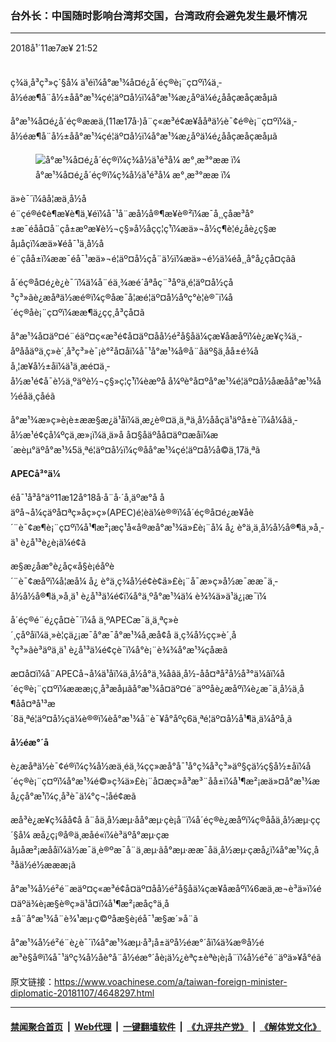 ### 台外长：中国随时影响台湾邦交国，台湾政府会避免发生最坏情况 
------------------------

<div class="published">
 <span class="date" title="ä¸­å½æ¶é´">
  <time datetime="2018-11-07T21:52:43+08:00">
   2018å¹´11æ7æ¥ 21:52
  </time>
 </span>
</div>
<br/>
<div class="wsw">
 <p paraeid="{05be5cc0-46e1-4bdd-a368-f140052b49f2}{7}" paraid="1709997740">
  ç¾ä¸­å³ç³»ç´§å¼ ä¹éï¼å°æ¹¾å¤é¿å´éç®è¡¨ç¤ºï¼ä¸­å½éæ¶å¨å½±åå°æ¹¾çé¦äº¤å½ï¼å°æ¹¾æ¿åºä¼é¿ååçæåçæåµã
 </p>
 <div class="wsw__embed">
 </div>
 <p paraeid="{05be5cc0-46e1-4bdd-a368-f140052b49f2}{7}" paraid="1709997740">
  å°æ¹¾å¤é¿å´éç®ææä¸(11æ17å·)å¨ç«æ³é¢æ¥ååªä½è¯¢é®è¡¨ç¤ºï¼ä¸­å½éæ¶å¨å½±åå°æ¹¾çé¦äº¤å½ï¼å°æ¹¾æ¿åºä¼é¿ååçæåçæåµã
 </p>
 <div class="wsw__embed">
  <figure class="media-image js-media-expand">
   <div class="img-wrap">
    <div class="thumb">
     <img alt="å°æ¹¾å¤é¿å´éç®ï¼ç¾å½ä¹é³å¼ æ°¸æ³°ææ ï¼" src="https://gdb.voanews.com/ABA17561-0EBC-4D8F-AD27-7736D9AE779C_w250_r0_s.jpg"/>
    </div>
    <span class="ico ico-fullscreen ico--media-expand ico--rounded">
    </span>
   </div>
   <figcaption>
    <span class="caption">
     å°æ¹¾å¤é¿å´éç®ï¼ç¾å½ä¹é³å¼ æ°¸æ³°ææ ï¼
    </span>
   </figcaption>
  </figure>
 </div>
 <p paraeid="{05be5cc0-46e1-4bdd-a368-f140052b49f2}{17}" paraid="1549055435">
 </p>
 <p paraeid="{05be5cc0-46e1-4bdd-a368-f140052b49f2}{41}" paraid="1720992650">
  ä»è¯´ï¼âå¦æä¸­å½åé¨çé®é¢è¶æ¥è¶ä¸¥éï¼å¯¹å¨æå½å®¶æ¥è®²ï¼æ¯å¸¸çåæ³å°±æ¯éåå¤å¨çå±æºæ¥è½¬ç§»å½åçç¦ç¹ï¼æä»¬å½ç¶è¦é¿åè¿ç§æåµåçï¼æä»¥éå¯¹ä¸­å½åé¨çåå±ï¼ææ¯éå¯¹æä»¬é¦äº¤å½çå¨ä½ï¼æä»¬é½ä¼éå¸¸å°å¿çå¤çãâ
 </p>
 <p paraeid="{05be5cc0-46e1-4bdd-a368-f140052b49f2}{55}" paraid="714284174">
  å´éç®å¤é¿è¿è¯´ï¼ä¼å¨éä¸¾æé´åªåç¨³åºä¸é¦äº¤å½çå³ç³»ãè¿æåªä½æé®ï¼ç®åæ¯å¦æé¦äº¤å½åºç°è­¦è®¯ï¼å´éç®åè¡¨ç¤ºï¼ææ¶ä¿çç¸å³ç­å¤ã
 </p>
 <p paraeid="{05be5cc0-46e1-4bdd-a368-f140052b49f2}{79}" paraid="621503213">
  å°æ¹¾å¤äº¤é¨éäº¤ç«æ³é¢å¤äº¤åå½é²å§åä¼çæ¥åæåºï¼è¿æ¥ç¾ä¸­åºååäºä¸ç»è´¸å³ç³»è¯¡è°²å¤åï¼å¯¹å°æ¹¾å®å¨åäº§ä¸åå±é¾åå¸¦æ¥å½±åï¼ä¹ä¸æé¤ä¸­å½æ¹é¢å¯è½ä¸ºäºè½¬ç§»ç¦ç¹ï¼èæºå å¼ºè°å¤ºå°æ¹¾é¦äº¤å½åæåå°æ¹¾å½éåä¸çåéã
 </p>
 <p paraeid="{05be5cc0-46e1-4bdd-a368-f140052b49f2}{89}" paraid="1844021594">
  å°æ¹¾æ»ç»è¡è±ææ§æ¿ä¹åï¼ä¸æ¿è®¤ä¸ä¸ªä¸­å½ååçä¹äºå±è¯ï¼å¼åä¸­å½æ¹é¢çå¼ºçä¸æ»¡ï¼ä¸ä»å å¤§åäºåå¤äº¤æåï¼æ´æèµ°äºå°æ¹¾5ä¸ªé¦äº¤å½ï¼ç®åå°æ¹¾çé¦äº¤å½å©ä¸17ä¸ªã
 </p>
 <p paraeid="{05be5cc0-46e1-4bdd-a368-f140052b49f2}{107}" paraid="1926478619">
  <strong>
   APECå³°ä¼
  </strong>
 </p>
 <p paraeid="{05be5cc0-46e1-4bdd-a368-f140052b49f2}{119}" paraid="2115716862">
  éå¯¹å³å°äº11æ12å°18å·å¨å·´å¸äºæ°å åäºå¬å¼çäºå¤ªç»åç»ç»(APEC)é¦èä¼è®®ï¼å´éç®å¤é¿æ¥åè´¨è¯¢æ¶è¡¨ç¤ºï¼å¹¶æ²¡æç¹å«å®æå°æ¹¾ä»£è¡¨å¼ å¿ è°ä¸ä¸­å½å½å®¶ä¸»å¸­ä¹ è¿å¹³è¿è¡ä¼é¢ã
 </p>
 <p paraeid="{05be5cc0-46e1-4bdd-a368-f140052b49f2}{145}" paraid="769272044">
  æ§æ¿åæ°è¿åç«å§è¡éåºè´¨è¯¢æåºï¼å¦æå¼ å¿ è°ä¸ç¾å½é¢è¢ä»£è¡¨å¯æ»ç»å½­æ¯ææ¯ä¸­å½å½å®¶ä¸»å¸­ä¹ è¿å¹³ä¼é¢ï¼å°ä¸ºå°æ¹¾ä¼ è¾¾ä»ä¹ä¿¡æ¯ï¼
 </p>
 <p paraeid="{05be5cc0-46e1-4bdd-a368-f140052b49f2}{159}" paraid="905474394">
  å´éç®é¨é¿ç­å¤è¯´ï¼å ä¸ºAPECæ¯ä¸ä¸ªç»è´¸çåºåï¼ä¸»è¦çä¿¡æ¯å°æ¯å°æ¹¾å¸æå¢å ä¸ç¾å½çç»è´¸å³ç³»ãè³äºä¸ä¹ è¿å¹³ä¼é¢çè¯ï¼å°è¡¨è¾¾å°æ¹¾çåæã
 </p>
 <p paraeid="{05be5cc0-46e1-4bdd-a368-f140052b49f2}{191}" paraid="338806428">
  æ­¤å¤ï¼å¨APECå¬å¼ä¹åï¼ä¸­å½å°ä¸¾åâä¸­å½-åå¤ªå²å½å³°ä¼âï¼å´éç®è¡¨ç¤ºï¼æææ¡ç¸å³æåµãå°æ¹¾å¤äº¤é¨äººåè¿æåºï¼è¿æ¯ä¸­å½ä¸å¶åå¤ªå¹³æ´8ä¸ªé¦äº¤å½çä¼è®®ï¼èå°æ¹¾å¨è¯¥å°åºç6ä¸ªé¦äº¤å½å¹¶ä¸ä¼åºå¸­ã
 </p>
 <p paraeid="{05be5cc0-46e1-4bdd-a368-f140052b49f2}{223}" paraid="1518524325">
  <strong>
   å½éæ°´å
  </strong>
 </p>
 <p paraeid="{05be5cc0-46e1-4bdd-a368-f140052b49f2}{233}" paraid="1135139420">
  è¿æåªä½è¯¢é®ï¼ç¾å½æä¸­éä¸¾çç»æå°å¯¹å°ç¾å³ç³»äº§çä½ç§å½±åï¼å´éç®è¡¨ç¤ºï¼å°æ¹¾é©»ç¾ä»£è¡¨å¤æç»­å³æ³¨åå±ï¼å¹¶æ²¡æä»¤å°æ¹¾æå¿çå°æ¹ï¼ç¸å³è¯ä¼°ç¬¦åé¢æã
 </p>
 <p paraeid="{05be5cc0-46e1-4bdd-a368-f140052b49f2}{249}" paraid="1560052781">
  æå³è¿æ¥ç¾åå¢å å¨åä¸­å½æµ·åå°æµ·çè¡å¨ï¼å´éç®è¿æåºï¼ç®ååä¸­å½æµ·çç´§å¼ æå¿ç¡®å®ä¸æ­åé«ï¼è³äºå°æµ·çæåµåæ²¡æååï¼ä½æ¯ä¸è®ºæ¯å¨ä¸æµ·ãå°æµ·ææ¯åä¸­å½æµ·çæå¿ï¼å°æ¹¾ç¸å³åä½é½æææ¡ã
 </p>
 <p paraeid="{b9ebc95b-e4ed-4190-990d-af7d7f005132}{20}" paraid="1718247554">
  å°æ¹¾å½é²é¨æäº¤ç«æ³é¢å¤äº¤åå½é²å§åä¼çæ¥åæåºï¼6æä¸æ¬è³ä»ï¼é¤äºä¾è¡æ§è®­ç»ä¹å¤ï¼å¹¶æ²¡æåç°ä¸­å±å¨å°æ¹¾å¨è¾¹æµ·ç©ºåæ§è¡éå¯¹æ§æ´»å¨ã
 </p>
 <p paraeid="{b9ebc95b-e4ed-4190-990d-af7d7f005132}{34}" paraid="1662961826">
  å°æ¹¾å½é²é¨è¿è¯´ï¼å°æ¹¾æµ·å³¡å±äºå½éæ°´åï¼ä¾æ®å½éæ³è§å®ï¼å¯¹äºç¾å½åè°å¨å½éæ°´åè¡ä½¿èªç±èªè¡è¡å¨ï¼å½é²é¨äºä»¥å°éã
 </p>
</div>

原文链接：https://www.voachinese.com/a/taiwan-foreign-minister-diplomatic-20181107/4648297.html


------------------------
#### [禁闻聚合首页](https://github.com/gfw-breaker/banned-news/blob/master/README.md) &nbsp;|&nbsp; [Web代理](https://github.com/gfw-breaker/open-proxy/blob/master/README.md) &nbsp;|&nbsp;  [一键翻墙软件](https://github.com/gfw-breaker/nogfw/blob/master/README.md) &nbsp;|&nbsp; [《九评共产党》](https://github.com/gfw-breaker/9ping.md/blob/master/README.md#九评之一评共产党是什么) &nbsp;|&nbsp; [《解体党文化》](https://github.com/gfw-breaker/jtdwh.md/blob/master/README.md#绪论)
